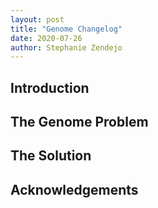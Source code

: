 ```yaml
---
layout: post
title: "Genome Changelog"
date: 2020-07-26
author: Stephanie Zendejo
---
```


## Introduction

## The Genome Problem

## The Solution

## Acknowledgements

